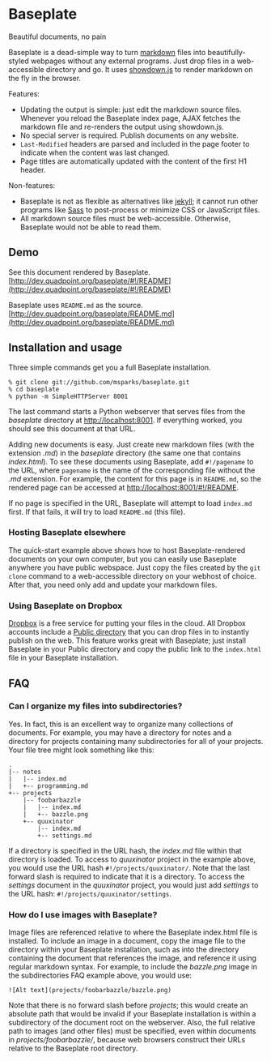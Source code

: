 # Baseplate

<div class="meta subtitle">
Beautiful documents, no pain
</div>

Baseplate is a dead-simple way to turn
[markdown](http://daringfireball.net/projects/markdown/) files into
beautifully-styled webpages without any external programs. Just drop files in a
web-accessible directory and go. It uses
[showdown.js](https://github.com/coreyti/showdown) to render markdown on the
fly in the browser.

Features:

* Updating the output is simple: just edit the markdown source files. Whenever
  you reload the Baseplate index page, AJAX fetches the markdown file and
  re-renders the output using showdown.js.
* No special server is required. Publish documents on any website.
* `Last-Modified` headers are parsed and included in the page footer to
  indicate when the content was last changed.
* Page titles are automatically updated with the content of the first H1 header.

Non-features:

* Baseplate is not as flexible as alternatives like
  [jekyll](http://jekyllrb.com/); it cannot run other programs like
  [Sass](http://sass-lang.com/) to post-process or minimize CSS or JavaScript
  files.
* All markdown source files must be web-accessible. Otherwise, Baseplate would
  not be able to read them.

## Demo

See this document rendered by Baseplate.  
[http://dev.quadpoint.org/baseplate/#!/README](http://dev.quadpoint.org/baseplate/#!/README)

Baseplate uses `README.md` as the source.  
[http://dev.quadpoint.org/baseplate/README.md](http://dev.quadpoint.org/baseplate/README.md)

## Installation and usage

Three simple commands get you a full Baseplate installation.

    % git clone git://github.com/msparks/baseplate.git
    % cd baseplate
    % python -m SimpleHTTPServer 8001

The last command starts a Python webserver that serves files from the
*baseplate* directory at [http://localhost:8001](http://localhost:8001). If
everything worked, you should see this document at that URL.

Adding new documents is easy. Just create new markdown files (with the
extension *.md*) in the *baseplate* directory (the same one that contains
*index.html*). To see these documents using Baseplate, add `#!/pagename` to the
URL, where `pagename` is the name of the corresponding file without the *.md*
extension. For example, the content for this page is in `README.md`, so the
rendered page can be accessed at
[http://localhost:8001/#!/README](http://localhost:8001/#!/README).

If no page is specified in the URL, Baseplate will attempt to load `index.md`
first. If that fails, it will try to load `README.md` (this file).

### Hosting Baseplate elsewhere

The quick-start example above shows how to host Baseplate-rendered documents on
your own computer, but you can easily use Baseplate anywhere you have public
webspace. Just copy the files created by the `git clone` command to a
web-accessible directory on your webhost of choice. After that, you need only
add and update your markdown files.

### Using Baseplate on Dropbox

[Dropbox](http://db.tt/hcdgDWe) is a free service for putting your files in the
cloud. All Dropbox accounts include a
[Public directory](http://www.dropbox.com/help/16) that you can drop files in
to instantly publish on the web. This feature works great with Baseplate; just
install Baseplate in your Public directory and copy the public link to the
`index.html` file in your Baseplate installation.

## FAQ

### Can I organize my files into subdirectories?

Yes. In fact, this is an excellent way to organize many collections of
documents. For example, you may have a directory for notes and a directory for
projects containing many subdirectories for all of your projects. Your file
tree might look something like this:

    .
    |-- notes
    |   |-- index.md
    |   +-- programming.md
    +-- projects
        |-- foobarbazzle
        |   |-- index.md
        |   +-- bazzle.png
        +-- quuxinator
            |-- index.md
            +-- settings.md

If a directory is specified in the URL hash, the *index.md* file within that
directory is loaded. To access to *quuxinator* project in the example above,
you would use the URL hash `#!/projects/quuxinator/`. Note that the last
forward slash is required to indicate that it is a directory. To access the
*settings* document in the *quuxinator* project, you would just add *settings*
to the URL hash: `#!/projects/quuxinator/settings`.

### How do I use images with Baseplate?

Image files are referenced relative to where the Baseplate index.html file is
installed. To include an image in a document, copy the image file to the
directory within your Baseplate installation, such as into the directory
containing the document that references the image, and reference it using
regular markdown syntax. For example, to include the *bazzle.png* image in the
subdirectories FAQ example above, you would use:

    ![Alt text](projects/foobarbazzle/bazzle.png)

Note that there is no forward slash before *projects*; this would create an
absolute path that would be invalid if your Baseplate installation is within a
subdirectory of the document root on the webserver. Also, the full relative
path to images (and other files) must be specified, even within documents in
*projects/foobarbazzle/*, because web browsers construct their URLs relative to
the Baseplate root directory.
